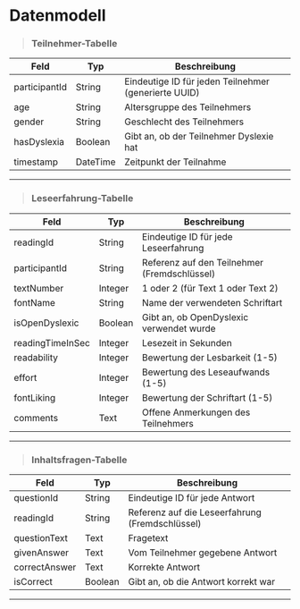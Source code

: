 # Datenmodell

>### Teilnehmer-Tabelle

| Feld          | Typ      | Beschreibung                                           |
|---------------|----------|--------------------------------------------------------|
| participantId | String   | Eindeutige ID für jeden Teilnehmer (generierte UUID)   |
| age           | String   | Altersgruppe des Teilnehmers                           |
| gender        | String   | Geschlecht des Teilnehmers                             |
| hasDyslexia   | Boolean  | Gibt an, ob der Teilnehmer Dyslexie hat                |
| timestamp     | DateTime | Zeitpunkt der Teilnahme                                |

---

>### Leseerfahrung-Tabelle

| Feld             | Typ      | Beschreibung                                     |
|------------------|----------|-------------------------------------------------|
| readingId        | String   | Eindeutige ID für jede Leseerfahrung             |
| participantId    | String   | Referenz auf den Teilnehmer (Fremdschlüssel)     |
| textNumber       | Integer  | 1 oder 2 (für Text 1 oder Text 2)                |
| fontName         | String   | Name der verwendeten Schriftart                  |
| isOpenDyslexic   | Boolean  | Gibt an, ob OpenDyslexic verwendet wurde         |
| readingTimeInSec | Integer  | Lesezeit in Sekunden                             |
| readability      | Integer  | Bewertung der Lesbarkeit (1-5)                   |
| effort           | Integer  | Bewertung des Leseaufwands (1-5)                 |
| fontLiking       | Integer  | Bewertung der Schriftart (1-5)                   |
| comments         | Text     | Offene Anmerkungen des Teilnehmers               |

---

>### Inhaltsfragen-Tabelle

| Feld             | Typ      | Beschreibung                                     |
|------------------|----------|-------------------------------------------------|
| questionId       | String   | Eindeutige ID für jede Antwort                   |
| readingId        | String   | Referenz auf die Leseerfahrung (Fremdschlüssel)  |
| questionText     | Text     | Fragetext                                        |
| givenAnswer      | Text     | Vom Teilnehmer gegebene Antwort                  |
| correctAnswer    | Text     | Korrekte Antwort                                 |
| isCorrect        | Boolean  | Gibt an, ob die Antwort korrekt war              |

---